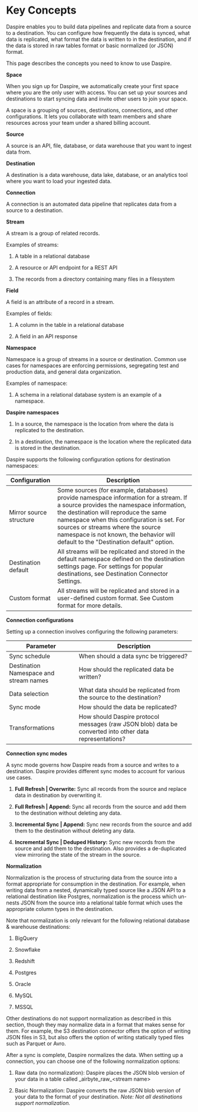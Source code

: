# **Key Concepts**

Daspire enables you to build data pipelines and replicate data from a source to a destination. You can configure how frequently the data is synced, what data is replicated, what format the data is written to in the destination, and if the data is stored in raw tables format or basic normalized (or JSON) format.

This page describes the concepts you need to know to use Daspire.

**Space**

When you sign up for Daspire, we automatically create your first space where you are the only user with access. You can set up your sources and destinations to start syncing data and invite other users to join your space.

A space is a grouping of sources, destinations, connections, and other configurations. It lets you collaborate with team members and share resources across your team under a shared billing account.

**Source**

A source is an API, file, database, or data warehouse that you want to ingest data from.

**Destination**

A destination is a data warehouse, data lake, database, or an analytics tool where you want to load your ingested data.

**Connection**

A connection is an automated data pipeline that replicates data from a source to a destination.

**Stream**

A stream is a group of related records.

Examples of streams:

1. A table in a relational database

1. A resource or API endpoint for a REST API

1. The records from a directory containing many files in a filesystem

**Field**

A field is an attribute of a record in a stream.

Examples of fields:

1. A column in the table in a relational database

1. A field in an API response

**Namespace**

Namespace is a group of streams in a source or destination. Common use cases for namespaces are enforcing permissions, segregating test and production data, and general data organization.

Examples of namespace:

1. A schema in a relational database system is an example of a namespace.

**Daspire namespaces**

1. In a source, the namespace is the location from where the data is replicated to the destination.

1. In a destination, the namespace is the location where the replicated data is stored in the destination.

Daspire supports the following configuration options for destination namespaces:

| Configuration | Description |
| --- | --- |
| Mirror source structure | Some sources (for example, databases) provide namespace information for a stream. If a source provides the namespace information, the destination will reproduce the same namespace when this configuration is set. For sources or streams where the source namespace is not known, the behavior will default to the "Destination default" option. |
| Destination default | All streams will be replicated and stored in the default namespace defined on the destination settings page. For settings for popular destinations, see ​​Destination Connector Settings. |
| Custom format | All streams will be replicated and stored in a user-defined custom format. See Custom format for more details. |

**Connection configurations**

Setting up a connection involves configuring the following parameters:

| Parameter | Description |
| --- | --- |
| Sync schedule | When should a data sync be triggered? |
| Destination Namespace and stream names | How should the replicated data be written? |
| Data selection | What data should be replicated from the source to the destination? |
| Sync mode | How should the data be replicated? |
| Transformations | How should Daspire protocol messages (raw JSON blob) data be converted into other data representations? |

**Connection sync modes**

A sync mode governs how Daspire reads from a source and writes to a destination. Daspire provides different sync modes to account for various use cases.

1. **Full Refresh | Overwrite:** Sync all records from the source and replace data in destination by overwriting it.

1. **Full Refresh | Append:** Sync all records from the source and add them to the destination without deleting any data.

1. **Incremental Sync | Append:** Sync new records from the source and add them to the destination without deleting any data.

1. **Incremental Sync | Deduped History:** Sync new records from the source and add them to the destination. Also provides a de-duplicated view mirroring the state of the stream in the source.

**Normalization**

Normalization is the process of structuring data from the source into a format appropriate for consumption in the destination. For example, when writing data from a nested, dynamically typed source like a JSON API to a relational destination like Postgres, normalization is the process which un-nests JSON from the source into a relational table format which uses the appropriate column types in the destination.

Note that normalization is only relevant for the following relational database & warehouse destinations:

1. BigQuery

1. Snowflake

1. Redshift

1. Postgres

1. Oracle

1. MySQL

1. MSSQL

Other destinations do not support normalization as described in this section, though they may normalize data in a format that makes sense for them. For example, the S3 destination connector offers the option of writing JSON files in S3, but also offers the option of writing statically typed files such as Parquet or Avro.

After a sync is complete, Daspire normalizes the data. When setting up a connection, you can choose one of the following normalization options:

1. Raw data (no normalization): Daspire places the JSON blob version of your data in a table called \_airbyte\_raw\_\<stream name\>

1. Basic Normalization: Daspire converts the raw JSON blob version of your data to the format of your destination. _Note: Not all destinations support normalization._